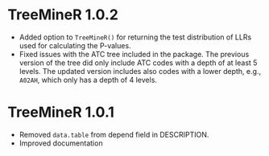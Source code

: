 # TreeMineR 1.0.2
* Added option to `TreeMineR()` for returning the test distribution of LLRs used for calculating the P-values.
* Fixed issues with the ATC tree included in the package. The previous version of the tree did only include ATC codes with a depth of at least 5 levels. The updated version includes also codes with a lower depth, e.g., `A02AH`, which only has a depth of 4 levels.

# TreeMineR 1.0.1

* Removed `data.table` from depend field in DESCRIPTION.
* Improved documentation
